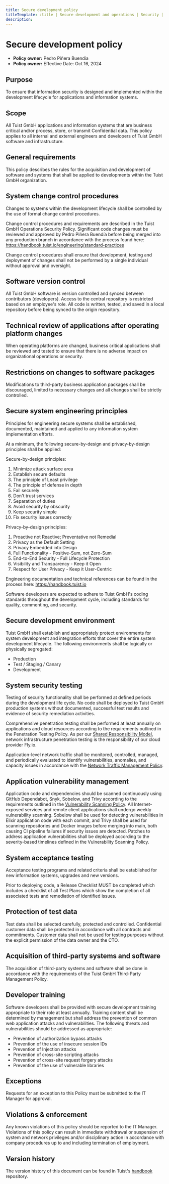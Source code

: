 ```yaml
---
title: Secure development policy
titleTemplate: :title | Secure development and operations | Security | Tuist Handbook
description:
---
```


# Secure development policy

- **Policy owner:** Pedro Piñera Buendía
- **Policy owner:** Effective Date: Oct 16, 2024

## Purpose

To ensure that information security is designed and implemented within the development lifecycle for applications and information systems.

## Scope

All Tuist GmbH applications and information systems that are business critical and/or process, store, or transmit
Confidential data. This policy applies to all internal and external engineers and developers of Tuist GmbH software and
infrastructure.

## General requirements

This policy describes the rules for the acquisition and development of software and systems that shall be applied to
developments within the Tuist GmbH organization.

## System change control procedures

Changes to systems within the development lifecycle shall be controlled by the use of formal change control procedures.

Change control procedures and requirements are described in the Tuist GmbH Operations Security Policy.
Significant code changes must be reviewed and approved by Pedro Piñera Buendía before being merged into any
production branch in accordance with the process found here: https://handbook.tuist.io/engineering/standard-practices

Change control procedures shall ensure that development, testing and deployment of changes shall not be performed by a
single individual without approval and oversight.

## Software version control

All Tuist GmbH software is version controlled and synced between contributors (developers). Access to the central
repository is restricted based on an employee's role. All code is written, tested, and saved in a local repository before being
synced to the origin repository.

## Technical review of applications after operating platform changes

When operating platforms are changed, business critical applications shall be reviewed and tested to ensure that there is
no adverse impact on organizational operations or security.

## Restrictions on changes to software packages

Modifications to third-party business application packages shall be discouraged, limited to necessary changes and all
changes shall be strictly controlled.

## Secure system engineering principles

Principles for engineering secure systems shall be established, documented, maintained and applied to any information
system implementation efforts.

At a minimum, the following secure-by-design and privacy-by-design principles shall be applied:

Secure-by-design principles:

1. Minimize attack surface area
2. Establish secure defaults
3. The principle of Least privilege
4. The principle of defense in depth
5. Fail securely
6. Don't trust services
7. Separation of duties
8. Avoid security by obscurity
9. Keep security simple
10. Fix security issues correctly

Privacy-by-design principles:

1. Proactive not Reactive; Preventative not Remedial
2. Privacy as the Default Setting
3. Privacy Embedded into Design
4. Full Functionality - Positive-Sum, not Zero-Sum
5. End-to-End Security - Full Lifecycle Protection
6. Visibility and Transparency - Keep it Open
7. Respect for User Privacy - Keep it User-Centric

Engineering documentation and technical references can be found in the process here: https://handbook.tuist.io

Software developers are expected to adhere to Tuist GmbH's coding standards throughout the development cycle,
including standards for quality, commenting, and security.

## Secure development environment

Tuist GmbH shall establish and appropriately protect environments for system development and integration efforts that
cover the entire system development lifecycle. The following environments shall be logically or physically segregated:

- Production
- Test / Staging / Canary
- Development

## System security testing

Testing of security functionality shall be performed at defined periods during the development life cycle. No code shall be
deployed to Tuist GmbH production systems without documented, successful test results and evidence of security
remediation activities.

Comprehensive penetration testing shall be performed at least annually on applications and cloud resources according to the requirements outlined in the Penetration Testing Policy. As per our [Shared Responsibility Model](/security/shared-responsibility-model), network infrastructure penetration testing is the responsibility of our cloud provider Fly.io.

Application-level network traffic shall be monitored, controlled, managed, and periodically evaluated to identify vulnerabilities, anomalies, and capacity issues in accordance with the [Network Traffic Management Policy](/security/business-continuity-and-data-protection/network-traffic-management-policy).

## Application vulnerability management

Application code and dependencies should be scanned continuously using GitHub Dependabot, Snyk, Sobelow, and Trivy according to the requirements outlined in the [Vulnerability Scanning Policy](../secure-development-and-operations/vulnerability-scanning-policy.md). All Internet-exposed services and remote client applications shall undergo weekly vulnerability scanning. Sobelow shall be used for detecting vulnerabilities in Elixir application code with each commit, and Trivy shall be used for scanning repositories and Docker images before merging into main, both causing CI pipeline failures if security issues are detected. Patches to address application vulnerabilities shall be deployed according to the severity-based timelines defined in the Vulnerability Scanning Policy.

## System acceptance testing

Acceptance testing programs and related criteria shall be established for new information systems, upgrades and new
versions.

Prior to deploying code, a Release Checklist MUST be completed which includes a checklist of all Test Plans which show
the completion of all associated tests and remediation of identified issues.

## Protection of test data

Test data shall be selected carefully, protected and controlled. Confidential customer data shall be protected in accordance
with all contracts and commitments. Customer data shall not be used for testing purposes without the explicit permission of
the data owner and the CTO.

## Acquisition of third-party systems and software

The acquisition of third-party systems and software shall be done in accordance with the requirements of the Tuist GmbH
Third-Party Management Policy.

## Developer training

Software developers shall be provided with secure development training appropriate to their role at least annually. Training
content shall be determined by management but shall address the prevention of common web application attacks and
vulnerabilities. The following threats and vulnerabilities should be addressed as appropriate:

- Prevention of authorization bypass attacks
- Prevention of the use of insecure session IDs
- Prevention of Injection attacks
- Prevention of cross-site scripting attacks
- Prevention of cross-site request forgery attacks
- Prevention of the use of vulnerable libraries

## Exceptions

Requests for an exception to this Policy must be submitted to the IT Manager for approval.

## Violations & enforcement

Any known violations of this policy should be reported to the IT Manager. Violations of this policy can result in immediate
withdrawal or suspension of system and network privileges and/or disciplinary action in accordance with company
procedures up to and including termination of employment.

## Version history

The version history of this document can be found in Tuist's [handbook](https://github.com/tuist/handbook) repository.
